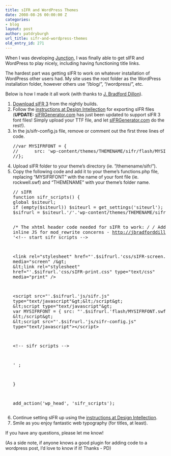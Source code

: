 ```yaml
---
title: sIFR and WordPress Themes
date: 2008-08-26 00:00:00 Z
categories:
- blog
layout: post
author: patdryburgh
url_title: sifr-and-wordpress-themes
old_entry_id: 271
---
```


<p>When I was developing <a title="Junction - WordPress Theme" href="http://patdryburgh.net/junction/">Junction</a>, I was finally able to get sIFR and WordPress to play nicely, including having functioning title links.</p>
<p>The hardest part was getting sIFR to work on whatever installation of WordPress other users had. My site uses the root folder as the WordPress installation folder, however others use “/blog/”, “/wordpress/”, etc.</p>
<p>Below is how I made it all work (with thanks to <a href="http://jbradforddillon.com/">J. Bradford Dillon</a>).</p>
<ol>
<li><a href="http://novemberborn.net/sifr3/r318">Download sIFR 3</a> from the nightly builds.</li>
<li>Follow the <a href="http://designintellection.com/2008/this-is-how-you-get-sifr-to-work/">instructions at Design Intellection</a> for exporting sIFR files (<strong>UPDATE:</strong> <a title="Generate sIFR Font Files" href="http://sifrgenerator.com/">sIFRGenerator.com</a> has just been updated to support sIFR 3 font files! Simply upload your TTF file, and let <a title="Generate sIFR Font Files" href="http://sifrgenerator.com/">sIFRGenerator.com</a> do the rest!).</li>
<li>In the js/sifr-config.js file, remove or comment out the first three lines of code.
<pre class="language">//var MYSIFRFONT = {
//      src: 'wp-content/themes/THEMENAME/sifr/flash/MYSIFRFONT.swf'
//};</pre>
</li>
<li>Upload sIFR folder to your theme’s directory (ie. ”/themename/sifr/”).</li>
<li>Copy the following code and add it to your theme’s functions.php file, replacing “MYSIFRFONT” with the name of your font file (ie. rockwell.swf) and “THEMENAME” with your theme’s folder name.
<pre class="language">// sIFR
function sifr_scripts() {
global $siteurl;
if (empty($siteurl)) $siteurl = get_settings('siteurl');
$sifrurl = $siteurl.'/'.'wp-content/themes/THEMENAME/sifr/';

/* The xhtml header code needed for sIFR to work: */
/* Added inline JS for mod_rewrite concerns - http://jbradforddillon.com */
echo '&lt;!-- start sifr scripts --&gt;

&lt;link rel="stylesheet" href="'.$sifrurl.'css/sIFR-screen.css" type="text/css" media="screen" /&gt;
&lt;link rel="stylesheet" href="'.$sifrurl.'css/sIFR-print.css" type="text/css" media="print" /&gt;

&lt;script src="'.$sifrurl.'js/sifr.js" type="text/javascript"&gt;&lt;/script&gt;
&lt;script type="text/javascript"&gt;
var MYSIFRFONT = { src: "'.$sifrurl.'flash/MYSIFRFONT.swf" };
&lt;/script&gt;
&lt;script src="'.$sifrurl.'js/sifr-config.js" type="text/javascript"&gt;&lt;/script&gt;

&lt;!-- sifr scripts --&gt;

' ;

}

add_action('wp_head', 'sifr_scripts');</pre>
</li>
<li>Continue setting sIFR up using the <a href="http://designintellection.com/2008/this-is-how-you-get-sifr-to-work/">instructions at Design Intellection</a>.</li>
<li>Smile as you enjoy fantastic web typography (for titles, at least).</li>
</ol>
<p>If you have any questions, please let me know!</p>
<p>(As a side note, if anyone knows a good plugin for adding code to a wordpress post, I’d love to know if it! Thanks - PD)</p>